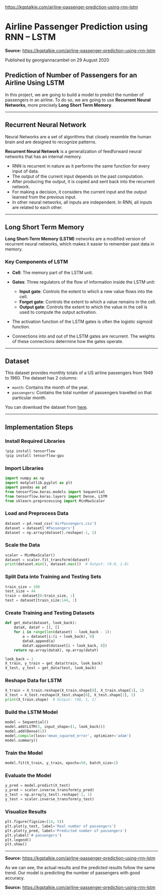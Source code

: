 https://kgptalkie.com/airline-passenger-prediction-using-rnn-lstm

# Airline Passenger Prediction using RNN – LSTM  
**Source:** https://kgptalkie.com/airline-passenger-prediction-using-rnn-lstm  

Published by georgiannacambel on 29 August 2020  

## Prediction of Number of Passengers for an Airline Using LSTM  
In this project, we are going to build a model to predict the number of passengers in an airline. To do so, we are going to use **Recurrent Neural Networks**, more precisely **Long Short Term Memory**.

---

## Recurrent Neural Network  
Neural Networks are a set of algorithms that closely resemble the human brain and are designed to recognize patterns.  

**Recurrent Neural Network** is a generalization of feedforward neural networks that has an internal memory.  
- RNN is recurrent in nature as it performs the same function for every input of data.  
- The output of the current input depends on the past computation.  
- After producing the output, it is copied and sent back into the recurrent network.  
- For making a decision, it considers the current input and the output learned from the previous input.  
- In other neural networks, all inputs are independent. In RNN, all inputs are related to each other.

---

## Long Short Term Memory  
**Long Short-Term Memory (LSTM)** networks are a modified version of recurrent neural networks, which makes it easier to remember past data in memory.  

### Key Components of LSTM  
- **Cell**: The memory part of the LSTM unit.  
- **Gates**: Three regulators of the flow of information inside the LSTM unit:  
  - **Input gate**: Controls the extent to which a new value flows into the cell.  
  - **Forget gate**: Controls the extent to which a value remains in the cell.  
  - **Output gate**: Controls the extent to which the value in the cell is used to compute the output activation.  

- The activation function of the LSTM gates is often the logistic sigmoid function.  
- Connections into and out of the LSTM gates are recurrent. The weights of these connections determine how the gates operate.

---

## Dataset  
This dataset provides monthly totals of a US airline passengers from 1949 to 1960. The dataset has 2 columns:  
- `month`: Contains the month of the year.  
- `passengers`: Contains the total number of passengers travelled on that particular month.  

You can download the dataset from [here](https://kgptalkie.com/airline-passenger-prediction-using-rnn-lstm).  

---

## Implementation Steps  

### Install Required Libraries  
```bash
!pip install tensorflow
!pip install tensorflow-gpu
```

### Import Libraries  
```python
import numpy as np
import matplotlib.pyplot as plt
import pandas as pd
from tensorflow.keras.models import Sequential
from tensorflow.keras.layers import Dense, LSTM
from sklearn.preprocessing import MinMaxScaler
```

### Load and Preprocess Data  
```python
dataset = pd.read_csv('AirPassengers.csv')
dataset = dataset['#Passengers']
dataset = np.array(dataset).reshape(-1, 1)
```

### Scale the Data  
```python
scaler = MinMaxScaler()
dataset = scaler.fit_transform(dataset)
print(dataset.min(), dataset.max())  # Output: (0.0, 1.0)
```

### Split Data into Training and Testing Sets  
```python
train_size = 100
test_size = 44
train = dataset[0:train_size, :]
test = dataset[train_size:144, :]
```

### Create Training and Testing Datasets  
```python
def get_data(dataset, look_back):
    dataX, dataY = [], []
    for i in range(len(dataset) - look_back - 1):
        a = dataset[i:(i + look_back), 0]
        dataX.append(a)
        dataY.append(dataset[i + look_back, 0])
    return np.array(dataX), np.array(dataY)

look_back = 1
X_train, y_train = get_data(train, look_back)
X_test, y_test = get_data(test, look_back)
```

### Reshape Data for LSTM  
```python
X_train = X_train.reshape(X_train.shape[0], X_train.shape[1], 1)
X_test = X_test.reshape(X_test.shape[0], X_test.shape[1], 1)
print(X_train.shape)  # Output: (98, 1, 1)
```

### Build the LSTM Model  
```python
model = Sequential()
model.add(LSTM(5, input_shape=(1, look_back)))
model.add(Dense(1))
model.compile(loss='mean_squared_error', optimizer='adam')
model.summary()
```

### Train the Model  
```python
model.fit(X_train, y_train, epochs=50, batch_size=1)
```

### Evaluate the Model  
```python
y_pred = model.predict(X_test)
y_pred = scaler.inverse_transform(y_pred)
y_test = np.array(y_test).reshape(-1, 1)
y_test = scaler.inverse_transform(y_test)
```

### Visualize Results  
```python
plt.figure(figsize=(14, 5))
plt.plot(y_test, label='Real number of passengers')
plt.plot(y_pred, label='Predicted number of passengers')
plt.ylabel('# passengers')
plt.legend()
plt.show()
```

---

**Source:** https://kgptalkie.com/airline-passenger-prediction-using-rnn-lstm  

As we can see, the actual results and the predicted results follow the same trend. Our model is predicting the number of passengers with good accuracy.  

**Source:** https://kgptalkie.com/airline-passenger-prediction-using-rnn-lstm